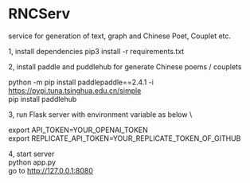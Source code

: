# RNCServ
service for generation of text, graph and Chinese Poet, Couplet etc.

1, install dependencies
pip3 install -r requirements.txt

2, install paddle and puddlehub for generate Chinese poems / couplets 

 python -m pip install paddlepaddle==2.4.1 -i https://pypi.tuna.tsinghua.edu.cn/simple \
 pip install paddlehub
 
3, run Flask server with environment variable as below \

export API_TOKEN=YOUR_OPENAI_TOKEN \
export REPLICATE_API_TOKEN=YOUR_REPLICATE_TOKEN_OF_GITHUB

4, start server\
python app.py \
go to http://127.0.0.1:8080


